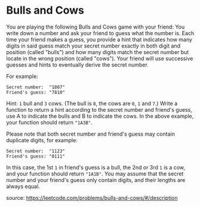 Bulls and Cows
==============

You are playing the following Bulls and Cows game with your friend: You write down a number and ask your friend to guess what the number is. Each time your friend makes a guess, you provide a hint that indicates how many digits in said guess match your secret number exactly in both digit and position (called "bulls") and how many digits match the secret number but locate in the wrong position (called "cows"). Your friend will use successive guesses and hints to eventually derive the secret number.

For example:

```
Secret number:  "1807"
Friend's guess: "7810"
```

Hint: ``1`` bull and ``3`` cows. (The bull is ``8``, the cows are ``0``, ``1`` and ``7``.)
Write a function to return a hint according to the secret number and friend's guess, use A to indicate the bulls and B to indicate the cows. In the above example, your function should return ``"1A3B"``.

Please note that both secret number and friend's guess may contain duplicate digits, for example:

```
Secret number:  "1123"
Friend's guess: "0111"
```

In this case, the 1st ``1`` in friend's guess is a bull, the 2nd or 3rd ``1`` is a cow, and your function should return ``"1A1B"``.
You may assume that the secret number and your friend's guess only contain digits, and their lengths are always equal.

source: https://leetcode.com/problems/bulls-and-cows/#/description
